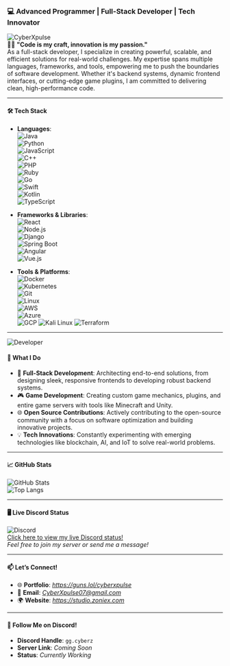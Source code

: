 ### 💻 **Advanced Programmer | Full-Stack Developer | Tech Innovator**  
![CyberXpulse](https://img.shields.io/badge/Java-ED8B00?style=for-the-badge&logo=java&logoColor=white)  
👨‍💻 **"Code is my craft, innovation is my passion."**  
As a full-stack developer, I specialize in creating powerful, scalable, and efficient solutions for real-world challenges. My expertise spans multiple languages, frameworks, and tools, empowering me to push the boundaries of software development. Whether it's backend systems, dynamic frontend interfaces, or cutting-edge game plugins, I am committed to delivering clean, high-performance code.

---

#### 🛠️ **Tech Stack**  
- **Languages**:  
  ![Java](https://img.shields.io/badge/Java-ED8B00?style=for-the-badge&logo=java&logoColor=white)  
  ![Python](https://img.shields.io/badge/Python-3776AB?style=for-the-badge&logo=python&logoColor=white)  
  ![JavaScript](https://img.shields.io/badge/JavaScript-F7DF1E?style=for-the-badge&logo=javascript&logoColor=black)  
  ![C++](https://img.shields.io/badge/C++-00599C?style=for-the-badge&logo=cplusplus&logoColor=white)  
  ![PHP](https://img.shields.io/badge/PHP-777BB4?style=for-the-badge&logo=php&logoColor=white)  
  ![Ruby](https://img.shields.io/badge/Ruby-CC342D?style=for-the-badge&logo=ruby&logoColor=white)  
  ![Go](https://img.shields.io/badge/Go-00ADD8?style=for-the-badge&logo=go&logoColor=white)  
  ![Swift](https://img.shields.io/badge/Swift-F05138?style=for-the-badge&logo=swift&logoColor=white)  
  ![Kotlin](https://img.shields.io/badge/Kotlin-7F52FF?style=for-the-badge&logo=kotlin&logoColor=white)  
  ![TypeScript](https://img.shields.io/badge/TypeScript-3178C6?style=for-the-badge&logo=typescript&logoColor=white)

- **Frameworks & Libraries**:  
  ![React](https://img.shields.io/badge/React-20232A?style=for-the-badge&logo=react&logoColor=61DAFB)  
  ![Node.js](https://img.shields.io/badge/Node.js-339933?style=for-the-badge&logo=nodedotjs&logoColor=white)  
  ![Django](https://img.shields.io/badge/Django-092E20?style=for-the-badge&logo=django&logoColor=white)  
  ![Spring Boot](https://img.shields.io/badge/Spring%20Boot-6DB33F?style=for-the-badge&logo=springboot&logoColor=white)  
  ![Angular](https://img.shields.io/badge/Angular-DD0031?style=for-the-badge&logo=angular&logoColor=white)  
  ![Vue.js](https://img.shields.io/badge/Vue.js-4FC08D?style=for-the-badge&logo=vue.js&logoColor=white)  

- **Tools & Platforms**:  
  ![Docker](https://img.shields.io/badge/Docker-2496ED?style=for-the-badge&logo=docker&logoColor=white)  
  ![Kubernetes](https://img.shields.io/badge/Kubernetes-326CE5?style=for-the-badge&logo=kubernetes&logoColor=white)  
  ![Git](https://img.shields.io/badge/Git-F05032?style=for-the-badge&logo=git&logoColor=white)  
  ![Linux](https://img.shields.io/badge/Linux-FCC624?style=for-the-badge&logo=linux&logoColor=black)  
  ![AWS](https://img.shields.io/badge/AWS-232F3E?style=for-the-badge&logo=amazonaws&logoColor=white)  
  ![Azure](https://img.shields.io/badge/Azure-0089D6?style=for-the-badge&logo=azure&logoColor=white)  
  ![GCP](https://img.shields.io/badge/GCP-4285F4?style=for-the-badge&logo=google-cloud&logoColor=white)
  ![Kali Linux](https://img.shields.io/badge/Kali_Linux-557C94?style=for-the-badge&logo=kalilinux&logoColor=white)
  ![Terraform](https://img.shields.io/badge/Terraform-7B42BC?style=for-the-badge&logo=terraform&logoColor=white)

---
![Developer](https://img.shields.io/badge/Developer-7F52FF?style=for-the-badge&logo=kotlin&logoColor=white) 
#### 🌟 **What I Do**  
- 🚀 **Full-Stack Development**: Architecting end-to-end solutions, from designing sleek, responsive frontends to developing robust backend systems.  
- 🎮 **Game Development**: Creating custom game mechanics, plugins, and entire game servers with tools like Minecraft and Unity.  
- 🌐 **Open Source Contributions**: Actively contributing to the open-source community with a focus on software optimization and building innovative projects.  
- 💡 **Tech Innovations**: Constantly experimenting with emerging technologies like blockchain, AI, and IoT to solve real-world problems.

---

#### 📈 **GitHub Stats**  
![GitHub Stats](https://github-readme-stats.vercel.app/api?username=solidbeatle&show_icons=true&theme=radical)  
![Top Langs](https://github-readme-stats.vercel.app/api/top-langs/?username=solidbeatle&layout=compact&theme=radical)  

---

#### 🖥️ **Live Discord Status**  
![Discord](https://img.shields.io/badge/Discord-7289DA?style=for-the-badge&logo=discord&logoColor=white)  
[Click here to view my live Discord status!](https://discord.com/users/1190494698452824152)  
*Feel free to join my server or send me a message!*

---

#### 📫 **Let’s Connect!**  
- 🌐 **Portfolio**: *https://guns.lol/cyberxpulse*  
- 💌 **Email**: *CyberXpulse07@gmail.com*  
- 🌍 **Website**: *https://studio.zoniex.com*  

---

#### 📱 **Follow Me on Discord!**  
- **Discord Handle**: `gg.cyberz`  
- **Server Link**: *Coming Soon*  
- **Status**: *Currently Working*
